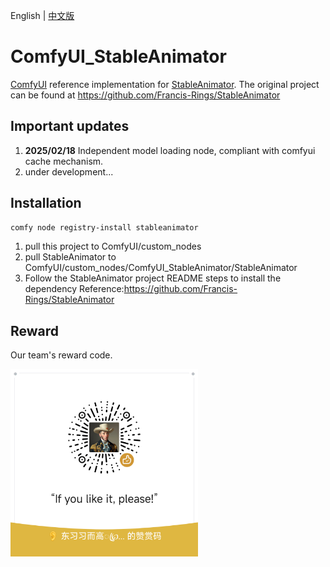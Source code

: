 English | [中文版](https://github.com/HJH-AILab/ComfyUI_StableAnimator/edit/main/README.md) 

# ComfyUI_StableAnimator

[ComfyUI](https://github.com/comfyanonymous/ComfyUI) reference implementation for [StableAnimator](https://github.com/Francis-Rings/StableAnimator).
The original project can be found at https://github.com/Francis-Rings/StableAnimator

## Important updates

1. **2025/02/18** Independent model loading node, compliant with comfyui cache mechanism.
2. under development...

## Installation

```bash
comfy node registry-install stableanimator
```

1. pull this project to ComfyUI/custom_nodes
2. pull StableAnimator to ComfyUI/custom_nodes/ComfyUI_StableAnimator/StableAnimator
3. Follow the StableAnimator project README steps to install the dependency Reference:https://github.com/Francis-Rings/StableAnimator

## Reward
Our team's reward code.

<img src="images/20250219-203952.png" alt="Out team's reward code" width="300">
